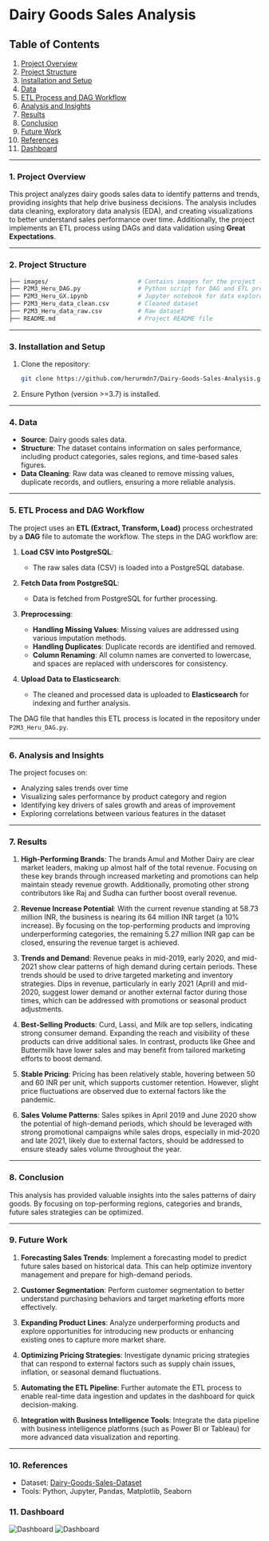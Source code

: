 
# Dairy Goods Sales Analysis

## Table of Contents
1. [Project Overview](#project-overview)
2. [Project Structure](#project-structure)
3. [Installation and Setup](#installation-and-setup)
4. [Data](#data)
5. [ETL Process and DAG Workflow](#etl-process-and-dag-workflow)
6. [Analysis and Insights](#analysis-and-insights)
7. [Results](#results)
8. [Conclusion](#conclusion)
9. [Future Work](#future-work)
10. [References](#references)
11. [Dashboard](#dashboard)

---

### 1. Project Overview
This project analyzes dairy goods sales data to identify patterns and trends, providing insights that help drive business decisions. The analysis includes data cleaning, exploratory data analysis (EDA), and creating visualizations to better understand sales performance over time. Additionally, the project implements an ETL process using DAGs and data validation using **Great Expectations**.

---

### 2. Project Structure
```bash
├── images/                         # Contains images for the project (e.g., dashboards)
├── P2M3_Heru_DAG.py                # Python script for DAG and ETL process
├── P2M3_Heru_GX.ipynb              # Jupyter notebook for data exploration and validation using Great Expectations
├── P2M3_Heru_data_clean.csv        # Cleaned dataset
├── P2M3_Heru_data_raw.csv          # Raw dataset
├── README.md                       # Project README file
```

---

### 3. Installation and Setup
1. Clone the repository:
   ```bash
   git clone https://github.com/herurmdn7/Dairy-Goods-Sales-Analysis.git
   ```
2. Ensure Python (version >=3.7) is installed.

---

### 4. Data
- **Source**: Dairy goods sales data.
- **Structure**: The dataset contains information on sales performance, including product categories, sales regions, and time-based sales figures.
- **Data Cleaning**: Raw data was cleaned to remove missing values, duplicate records, and outliers, ensuring a more reliable analysis.

---

### 5. ETL Process and DAG Workflow
The project uses an **ETL (Extract, Transform, Load)** process orchestrated by a **DAG** file to automate the workflow. The steps in the DAG workflow are:

1. **Load CSV into PostgreSQL**:
   - The raw sales data (CSV) is loaded into a PostgreSQL database.
   
2. **Fetch Data from PostgreSQL**:
   - Data is fetched from PostgreSQL for further processing.

3. **Preprocessing**:
   - **Handling Missing Values**: Missing values are addressed using various imputation methods.
   - **Handling Duplicates**: Duplicate records are identified and removed.
   - **Column Renaming**: All column names are converted to lowercase, and spaces are replaced with underscores for consistency.

4. **Upload Data to Elasticsearch**:
   - The cleaned and processed data is uploaded to **Elasticsearch** for indexing and further analysis.

The DAG file that handles this ETL process is located in the repository under `P2M3_Heru_DAG.py`.

---

### 6. Analysis and Insights
The project focuses on:
- Analyzing sales trends over time
- Visualizing sales performance by product category and region
- Identifying key drivers of sales growth and areas of improvement
- Exploring correlations between various features in the dataset

---

### 7. Results
1. **High-Performing Brands**: The brands Amul and Mother Dairy are clear market leaders, making up almost half of the total revenue. Focusing on these key brands through increased marketing and promotions can help maintain steady revenue growth. Additionally, promoting other strong contributors like Raj and Sudha can further boost overall revenue.

2. **Revenue Increase Potential**: With the current revenue standing at 58.73 million INR, the business is nearing its 64 million INR target (a 10% increase). By focusing on the top-performing products and improving underperforming categories, the remaining 5.27 million INR gap can be closed, ensuring the revenue target is achieved.

3. **Trends and Demand**: Revenue peaks in mid-2019, early 2020, and mid-2021 show clear patterns of high demand during certain periods. These trends should be used to drive targeted marketing and inventory strategies. Dips in revenue, particularly in early 2021 (April) and mid-2020, suggest lower demand or another external factor during those times, which can be addressed with promotions or seasonal product adjustments.

4. **Best-Selling Products**: Curd, Lassi, and Milk are top sellers, indicating strong consumer demand. Expanding the reach and visibility of these products can drive additional sales. In contrast, products like Ghee and Buttermilk have lower sales and may benefit from tailored marketing efforts to boost demand.

5. **Stable Pricing**: Pricing has been relatively stable, hovering between 50 and 60 INR per unit, which supports customer retention. However, slight price fluctuations are observed due to external factors like the pandemic.

6. **Sales Volume Patterns**: Sales spikes in April 2019 and June 2020 show the potential of high-demand periods, which should be leveraged with strong promotional campaigns while sales drops, especially in mid-2020 and late 2021, likely due to external factors, should be addressed to ensure steady sales volume throughout the year.


---

### 8. Conclusion
This analysis has provided valuable insights into the sales patterns of dairy goods. By focusing on top-performing regions, categories and brands, future sales strategies can be optimized.

---

### 9. Future Work
1. **Forecasting Sales Trends**: Implement a forecasting model to predict future sales based on historical data. This can help optimize inventory management and prepare for high-demand periods.
  
2. **Customer Segmentation**: Perform customer segmentation to better understand purchasing behaviors and target marketing efforts more effectively.

3. **Expanding Product Lines**: Analyze underperforming products and explore opportunities for introducing new products or enhancing existing ones to capture more market share.

4. **Optimizing Pricing Strategies**: Investigate dynamic pricing strategies that can respond to external factors such as supply chain issues, inflation, or seasonal demand fluctuations.

5. **Automating the ETL Pipeline**: Further automate the ETL process to enable real-time data ingestion and updates in the dashboard for quick decision-making.

6. **Integration with Business Intelligence Tools**: Integrate the data pipeline with business intelligence platforms (such as Power BI or Tableau) for more advanced data visualization and reporting.

---

### 10. References
- Dataset: [Dairy-Goods-Sales-Dataset](https://www.kaggle.com/datasets/suraj520/dairy-goods-sales-dataset)
- Tools: Python, Jupyter, Pandas, Matplotlib, Seaborn

### 11. Dashboard
![Dashboard](images/Dashboard/img21.jpg)
![Dashboard](images/Dashboard/img22.jpg)
